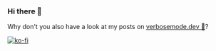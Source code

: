 ### Hi there 👋
Why don't you also have a look at my posts on [verbosemode.dev 📘](https://verbosemode.dev)?

[![ko-fi](https://ko-fi.com/img/githubbutton_sm.svg)](https://ko-fi.com/Y8Y1EKYJI)

<!--
**ablx/ablx** is a ✨ _special_ ✨ repository because its `README.md` (this file) appears on your GitHub profile.

Here are some ideas to get you started:

- 🔭 I’m currently working on ...
- 🌱 I’m currently learning ...
- 👯 I’m looking to collaborate on ...
- 🤔 I’m looking for help with ...
- 💬 Ask me about ...
- 📫 How to reach me: ...
- 😄 Pronouns: ...
- ⚡ Fun fact: ...
-->
